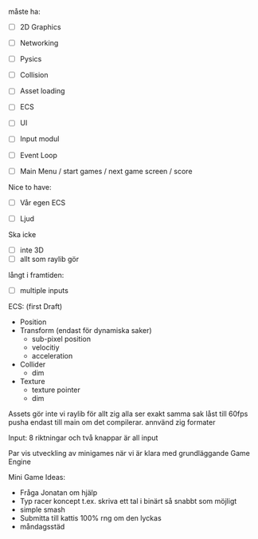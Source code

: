 måste ha:
- [ ] 2D Graphics
- [ ] Networking
- [ ] Pysics
- [ ] Collision
- [ ] Asset loading
- [ ] ECS
- [ ] UI
- [ ] Input modul
- [ ] Event Loop
- [ ] Main Menu / start games / next game screen / score


Nice to have:
- [ ] Vår egen ECS
- [ ] Ljud


Ska icke
- [ ] inte 3D
- [ ] allt som raylib gör

långt i framtiden:
- [ ] multiple inputs

ECS: (first Draft)
- Position
- Transform (endast för dynamiska saker)
    - sub-pixel position
    - velocitiy
    - acceleration
- Collider
    - dim
- Texture
    - texture pointer
    - dim



Assets gör inte vi
raylib för allt
zig
alla ser exakt samma sak 
låst till 60fps
pusha endast till main om det compilerar.
annvänd zig formater

Input:
8 riktningar och två knappar är all input

Par vis utveckling av minigames när vi är klara med grundläggande Game Engine 



Mini Game Ideas:
- Fråga Jonatan om hjälp
- Typ racer koncept t.ex. skriva ett tal i binärt så snabbt som möjligt
- simple smash 
- Submitta till kattis 100% rng om den lyckas 
- måndagsstäd
